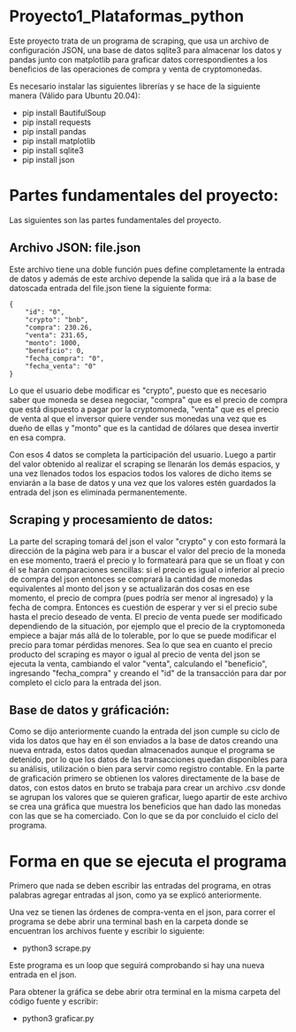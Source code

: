 # Proyecto1_Plataformas_python
Este proyecto trata de un programa de scraping, que usa un archivo de configuración JSON, una base de datos sqlite3 para almacenar los datos y pandas junto con matplotlib para graficar datos correspondientes a los beneficios de las operaciones de compra y venta de cryptomonedas.

Es necesario instalar las siguientes librerías y se hace de la siguiente manera (Válido para Ubuntu 20.04):

* pip install BautifulSoup
* pip install requests
* pip install pandas
* pip install matplotlib
* pip install sqlite3
* pip install json


# Partes fundamentales del proyecto:
Las siguientes son las partes fundamentales del proyecto.

## Archivo JSON: file.json
Este archivo tiene una doble función pues define completamente la entrada de datos y además de este archivo depende la salida que irá a la base de datoscada entrada del file.json tiene la siguiente forma:

    {
        "id": "0",
        "crypto": "bnb",
        "compra": 230.26,
        "venta": 231.65,
        "monto": 1000,
        "beneficio": 0,
        "fecha_compra": "0",
        "fecha_venta": "0"
    }

Lo que el usuario debe modificar es "crypto", puesto que es necesario saber que moneda se desea negociar, "compra" que es el precio de compra que está dispuesto a pagar por la cryptomoneda, "venta" que es el precio de venta al que el inversor quiere vender sus monedas una vez que es dueño de ellas y "monto" que es la cantidad de dólares que desea invertir en esa compra.

Con esos 4 datos se completa la participación del usuario. Luego a partir del valor obtenido al realizar el scraping se llenarán los demás espacios, y una vez llenados todos los espacios todos los valores de dicho items se enviarán a la base de datos y una vez que los valores estén guardados la entrada del json es eliminada permanentemente.

## Scraping y procesamiento de datos:

La parte del scraping tomará del json el valor "crypto" y con esto formará la dirección de la página web para ir a buscar el valor del precio de la moneda en ese momento, traerá el precio y lo formateará para que se un float y con él se harán comparaciones sencillas: si el precio es igual o inferior al precio de compra del json entonces se comprará la cantidad de monedas equivalentes al monto del json y se actualizarán dos cosas en ese momento, el precio de compra (pues podría ser menor al ingresado) y la fecha de compra. Entonces es cuestión de esperar y ver si el precio sube hasta el precio deseado de venta. El precio de venta puede ser modificado dependiendo de la situación, por ejemplo que el precio de la cryptomoneda empiece a bajar más allá de lo tolerable, por lo que se puede modificar el precio para tomar pérdidas menores. Sea lo que sea en cuanto el precio producto del scraping es mayor o igual al precio de venta del json se ejecuta la venta, cambiando el valor "venta", calculando el "beneficio", ingresando "fecha_compra" y creando el "id" de la transacción para dar por completo el ciclo para la entrada del json.

## Base de datos y gráficación:

Como se dijo anteriormente cuando la entrada del json cumple su ciclo de vida los datos que hay en él son enviados a la base de datos creando una nueva entrada, estos datos quedan almacenados aunque el programa se detenido, por lo que los datos de las transacciones quedan disponibles para su análisis, utilización o bien para servir como registro contable. En la parte de graficación primero se obtienen los valores directamente de la base de datos, con estos datos en bruto se trabaja para crear un archivo .csv donde se agrupan los valores que se quieren graficar, luego apartir de este archivo se crea una gráfica que muestra los beneficios que han dado las monedas con las que se ha comerciado. Con lo que se da por concluido el ciclo del programa.


# Forma en que se ejecuta el programa

Primero que nada se deben escribir las entradas del programa, en otras palabras agregar entradas al json, como ya se explicó anteriormente.

Una vez se tienen las órdenes de compra-venta en el json, para correr el programa se debe abrir una terminal bash en la carpeta donde se encuentran los archivos fuente y escribir lo siguiente:

* python3 scrape.py

Este programa es un loop que seguirá comprobando si hay una nueva entrada en el json.

Para obtener la gráfica se debe abrir otra terminal en la misma carpeta del código fuente y escribir:

* python3 graficar.py